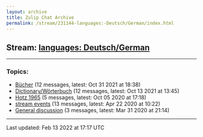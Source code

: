 ```yaml
---
layout: archive
title: Zulip Chat Archive
permalink: /stream/231144-languages:-Deutsch/German/index.html
---
```


## Stream: [languages: Deutsch/German](https://mattecapu.github.io/ct-zulip-archive/stream/231144-languages:-Deutsch/German/index.html)
---

### Topics:

* [Bücher](topic/B.C3.BCcher.html) (12 messages, latest: Oct 31 2021 at 18:38)
* [Dictionary/Wörterbuch](topic/Dictionary.2FW.C3.B6rterbuch.html) (12 messages, latest: Oct 13 2021 at 13:45)
* [Hotz 1965](topic/Hotz.201965.html) (5 messages, latest: Oct 05 2020 at 17:18)
* [stream events](topic/stream.20events.html) (13 messages, latest: Apr 22 2020 at 10:22)
* [General discussion](topic/General.20discussion.html) (3 messages, latest: Mar 31 2020 at 21:14)

<hr><p>Last updated: Feb 13 2022 at 17:17 UTC</p>